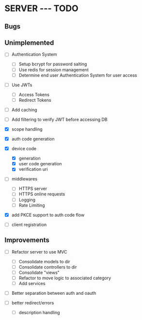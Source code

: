 # SERVER --- TODO

## Bugs

## Unimplemented

- [ ] Authentication System
    - [ ] Setup bcrypt for password salting
    - [ ] Use redis for session management
    - [ ] Determine end user Authentication System for user access

- [ ] Use JWTs
  - [ ] Access Tokens
  - [ ] Redirect Tokens

- [ ] Add caching

- [ ] Add filtering to verify JWT before accessing DB

- [x] scope handling

- [x] auth code generation

- [x] device code
  - [x] generation
  - [x] user code generation
  - [x] verification uri

- [ ] middlewares
  - [ ] HTTPS server
  - [ ] HTTPS online requests
  - [ ] Logging
  - [ ] Rate Limiting

- [x] add PKCE support to auth code flow

- [ ] client registration



## Improvements

- [ ] Refactor server to use MVC
  - [ ] Consolidate models to dir
  - [ ] Consolidate controllers to dir
  - [ ] Consolidate "views"
  - [ ] Refactor to move logic to associated category
  - [ ] Add services

- [ ] Better separation between auth and oauth

- [ ] better redirect/errors
  - [ ] description handling

